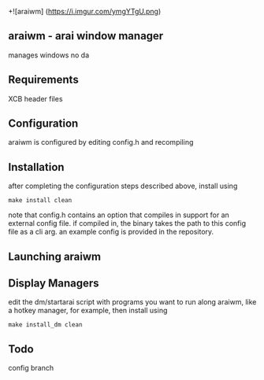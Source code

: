 +![araiwm] (https://i.imgur.com/ymgYTgU.png)

araiwm - arai window manager
----------------------------
manages windows no da

Requirements
------------
XCB header files

Configuration
-------------
araiwm is configured by editing config.h and recompiling

Installation
------------
after completing the configuration steps described above, install using

	make install clean

note that config.h contains an option that compiles in support for an external config file. if compiled in, the binary takes the path to this config file as a cli arg. an example config is provided in the repository.

Launching araiwm
----------------

Display Managers
----------------
edit the dm/startarai script with programs you want to run along araiwm, like a hotkey manager, for example, then install using
	
	make install_dm clean

Todo
----
config branch
